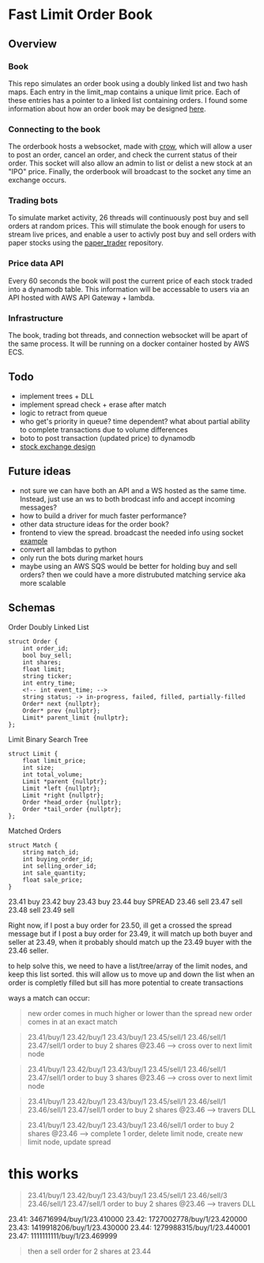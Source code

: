 # Fast Limit Order Book

## Overview 
### Book
This repo simulates an order book using a doubly linked list and two hash maps. Each entry in the limit_map contains a unique limit price. Each of these entries has a pointer to a linked list containing orders. I found some information about how an order book may be designed [here](https://web.archive.org/web/20110219163448/http://howtohft.wordpress.com/2011/02/15/how-to-build-a-fast-limit-order-book/).

### Connecting to the book
The orderbook hosts a websocket, made with [crow](https://crowcpp.org/master/), which will allow a user to post an order, cancel an order, and check the current status of their order. This socket will also allow an admin to list or delist a new stock at an "IPO" price. Finally, the orderbook will broadcast to the socket any time an exchange occurs.

### Trading bots
To simulate market activity, 26 threads will continuously post buy and sell orders at random prices. This will stimulate the book enough for users to stream live prices, and enable a user to activly post buy and sell orders with paper stocks using the [paper_trader](https://github.com/albertcmiller1/paper_trader) repository. 

### Price data API
Every 60 seconds the book will post the current price of each stock traded into a dynamodb table. This information will be accessable to users via an API hosted with AWS API Gateway + lambda.

### Infrastructure 
The book, trading bot threads, and connection websocket will be apart of the same process. It will be running on a docker container hosted by AWS ECS. 

## Todo 
* implement trees + DLL
* implement spread check + erase after match
* logic to retract from queue 
* who get's priority in queue? time dependent? what about partial ability to complete transactions due to volume differences 
* boto to post transaction (updated price) to dynamodb
* [stock exchange design](https://www.youtube.com/watch?v=XuKs2kWH0mQ&ab_channel=System-Design)

## Future ideas
* not sure we can have both an API and a WS hosted as the same time. Instead, just use an ws to both brodcast info and accept incoming messages? 
* how to build a driver for much faster performance? 
* other data structure ideas for the order book?
* frontend to view the spread. broadcast the needed info using socket [example](https://www.youtube.com/watch?v=hgOXY-r3xJM&ab_channel=ChadThackray)
* convert all lambdas to python
* only run the bots during market hours
* maybe using an AWS SQS would be better for holding buy and sell orders? then we could have a more distrubuted matching service aka more scalable 

## Schemas 

Order Doubly Linked List
```
struct Order {
    int order_id;
    bool buy_sell;
    int shares;
    float limit;
    string ticker;
    int entry_time;
    <!-- int event_time; -->
    string status; -> in-progress, failed, filled, partially-filled
    Order* next {nullptr};
    Order* prev {nullptr};
    Limit* parent_limit {nullptr};
};
```
Limit Binary Search Tree
```
struct Limit {
    float limit_price;
    int size;
    int total_volume;
    Limit *parent {nullptr};
    Limit *left {nullptr};
    Limit *right {nullptr};
    Order *head_order {nullptr};
    Order *tail_order {nullptr};
};
```
Matched Orders 
```
struct Match {
    string match_id;
    int buying_order_id;
    int selling_order_id;
    int sale_quantity;
    float sale_price;
}
```


23.41 buy 
23.42 buy 
23.43 buy 
23.44 buy 
SPREAD
23.46 sell
23.47 sell
23.48 sell
23.49 sell

Right now, if I post a buy order for 23.50, ill get a crossed the spread message
but if I post a buy order for 23.49, it will match up both buyer and seller at 23.49, when it probably should match up the 23.49 buyer with the 23.46 seller. 

to help solve this, we need to have a list/tree/array of the limit nodes, and keep this list sorted. 
this will allow us to move up and down the list when an order is completly filled but sill has more potential to create transactions 


ways a match can occur: 
> new order comes in much higher or lower than the spread 
> new order comes in at an exact match 


> 23.41/buy/1 23.42/buy/1 23.43/buy/1     23.45/sell/1 23.46/sell/1 23.47/sell/1
> order to buy 2 shares @23.46 --> cross over to next limit node


> 23.41/buy/1 23.42/buy/1 23.43/buy/1     23.45/sell/1 23.46/sell/1 23.47/sell/1
> order to buy 3 shares @23.46 --> cross over to next limit node

> 23.41/buy/1 23.42/buy/1 23.43/buy/1     23.45/sell/1 23.46/sell/1 23.46/sell/1 23.47/sell/1
> order to buy 2 shares @23.46 --> travers DLL


> 23.41/buy/1 23.42/buy/1 23.43/buy/1     23.46/sell/1 
> order to buy 2 shares @23.46 --> complete 1 order, delete limit node, create new limit node, update spread 


# this works
> 23.41/buy/1 23.42/buy/1 23.43/buy/1     23.45/sell/1 23.46/sell/3 23.46/sell/1 23.47/sell/1
> order to buy 2 shares @23.46 --> travers DLL


23.41:  346716994/buy/1/23.410000 
23.42:  1727002778/buy/1/23.420000 
23.43:  1419918206/buy/1/23.430000 
23.44:  1279988315/buy/1/23.440001 
23.47:  1111111111/buy/1/23.469999 

> then a sell order for 2 shares at 23.44